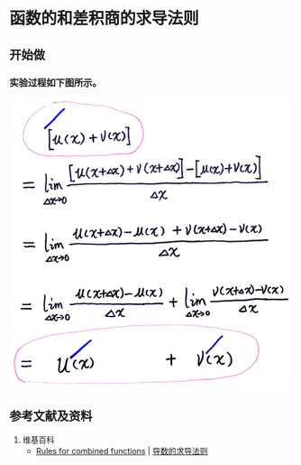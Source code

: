 # 函数的和差积商的求导法则

## 开始做

### 实验过程如下图所示。

![](/images/微分/导数的计算方法和运算法则/函数的和差积商的求导法则/和/1a1.jpg)

## 参考文献及资料

1. 维基百科
	- [Rules for combined functions](https://en.wikipedia.org/wiki/Derivative#Rules_for_combined_functions) | [导数的求导法则](hhttps://zh.wikipedia.org/wiki/%E5%AF%BC%E6%95%B0#%E5%AF%BC%E6%95%B0%E7%9A%84%E6%B1%82%E5%AF%BC%E6%B3%95%E5%88%99) 

